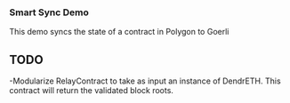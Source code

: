 ### Smart Sync Demo
This demo syncs the state of a contract in Polygon to Goerli


## TODO
-Modularize RelayContract to take as input an instance of DendrETH. This contract will return the validated block roots. 